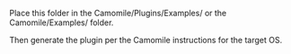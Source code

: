 Place this folder in the Camomile/Plugins/Examples/ or the Camomile/Examples/ folder. 

Then generate the plugin per the Camomile instructions for the target OS.
